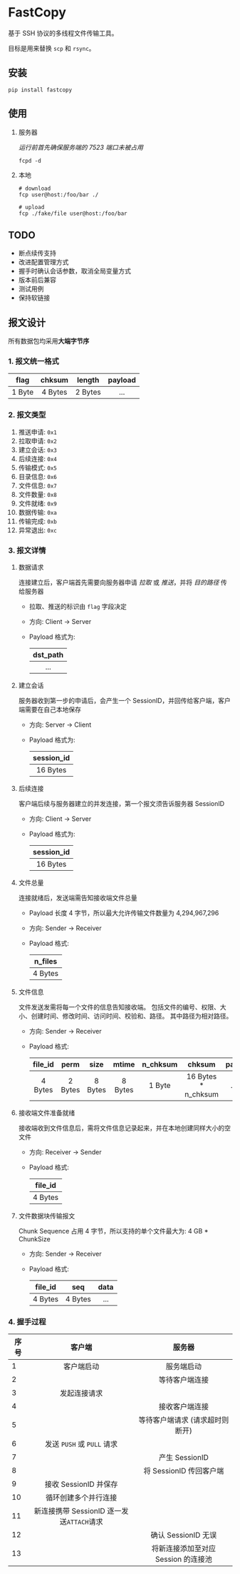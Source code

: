 # FastCopy

基于 SSH 协议的多线程文件传输工具。

目标是用来替换 `scp` 和 `rsync`。


## 安装

```shell
pip install fastcopy
```

## 使用

1. 服务器

    *运行前首先确保服务端的 7523 端口未被占用*

    ```shell
    fcpd -d
    ```

2. 本地

    ```shell
    # download
    fcp user@host:/foo/bar ./

    # upload
    fcp ./fake/file user@host:/foo/bar
    ```


## TODO

- 断点续传支持
- 改进配置管理方式
- 握手时确认会话参数，取消全局变量方式
- 版本前后兼容
- 测试用例
- 保持软链接


## 报文设计

所有数据包均采用**大端字节序**

### 1. 报文统一格式

|  flag  | chksum  | length  | payload |
| :----: | :-----: | :-----: | :-----: |
| 1 Byte | 4 Bytes | 2 Bytes |   ...   |

### 2. 报文类型

1. 推送申请: `0x1`
2. 拉取申请: `0x2`
3. 建立会话: `0x3`
4. 后续连接: `0x4`
5. 传输模式: `0x5`
6. 目录信息: `0x6`
7. 文件信息: `0x7`
8. 文件数量: `0x8`
9. 文件就绪: `0x9`
10. 数据传输: `0xa`
11. 传输完成: `0xb`
12. 异常退出: `0xc`


### 3. 报文详情

1. 数据请求

    连接建立后，客户端首先需要向服务器申请 *拉取* 或 *推送*，并将 *目的路径* 传给服务器

    - 拉取、推送的标识由 `flag` 字段决定
    - 方向: Client -> Server
    - Payload 格式为:

        | dst_path |
        | :------: |
        |   ...    |

2. 建立会话

    服务器收到第一步的申请后，会产生一个 SessionID，并回传给客户端，客户端需要在自己本地保存

    - 方向: Server -> Client
    - Payload 格式为:

        | session_id |
        | :--------: |
        |  16 Bytes  |

3. 后续连接

    客户端后续与服务器建立的并发连接，第一个报文须告诉服务器 SessionID

    - 方向: Client -> Server
    - Payload 格式为:

        | session_id |
        | :--------: |
        |  16 Bytes  |

4. 文件总量

    连接就绪后，发送端需告知接收端文件总量

    - Payload 长度 4 字节，所以最大允许传输文件数量为 4,294,967,296
    - 方向: Sender -> Receiver
    - Payload 格式:

        | n_files |
        | :-----: |
        | 4 Bytes |

5. 文件信息

    文件发送发需将每一个文件的信息告知接收端。
    包括文件的编号、权限、大小、创建时间、修改时间、访问时间、校验和、路径。
    其中路径为相对路径。

    - 方向: Sender -> Receiver
    - Payload 格式:

        | file_id |  perm   |  size   |  mtime  | n_chksum |       chksum        | path  |
        | :-----: | :-----: | :-----: | :-----: | :------: | :-----------------: | :---: |
        | 4 Bytes | 2 Bytes | 8 Bytes | 8 Bytes |  1 Byte  | 16 Bytes * n_chksum |  ...  |

6. 接收端文件准备就绪

    接收端收到文件信息后，需将文件信息记录起来，并在本地创建同样大小的空文件

    - 方向: Receiver -> Sender
    - Payload 格式:

        | file_id |
        | :-----: |
        | 4 Bytes |

7. 文件数据块传输报文

    Chunk Sequence 占用 4 字节，所以支持的单个文件最大为: 4 GB * ChunkSize

    - 方向: Sender -> Receiver
    - Payload 格式:

        | file_id |   seq   | data  |
        | :-----: | :-----: | :---: |
        | 4 Bytes | 4 Bytes |  ...  |


### 4. 握手过程

| 序号 |                  客户端                   |               服务器                |
| ---- | :---------------------------------------: | :---------------------------------: |
| 1    |                客户端启动                 |             服务端启动              |
| 2    |                                           |           等待客户端连接            |
| 3    |               发起连接请求                |                                     |
| 4    |                                           |           接收客户端连接            |
| 5    |                                           |   等待客户端请求 (请求超时则断开)   |
| 6    |        发送 `PUSH` 或 `PULL` 请求         |                                     |
| 7    |                                           |           产生 SessionID            |
| 8    |                                           |       将 SessionID 传回客户端       |
| 9    |           接收 SessionID 并保存           |                                     |
| 10   |           循环创建多个并行连接            |                                     |
| 11   | 新连接携带 SessionID 逐一发送`ATTACH`请求 |                                     |
| 12   |                                           |         确认 SessionID 无误         |
| 13   |                                           | 将新连接添加至对应 Session 的连接池 |
